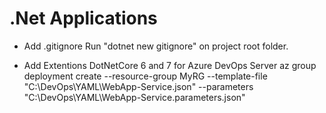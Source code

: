 # .Net Applications
- Add .gitignore 
  Run "dotnet new gitignore" on project root folder.

-  Add Extentions 
   DotNetCore 6 and 7 for Azure DevOps Server
az group deployment create --resource-group MyRG --template-file "C:\DevOps\YAML\WebApp-Service.json" --parameters "C:\DevOps\YAML\WebApp-Service.parameters.json"